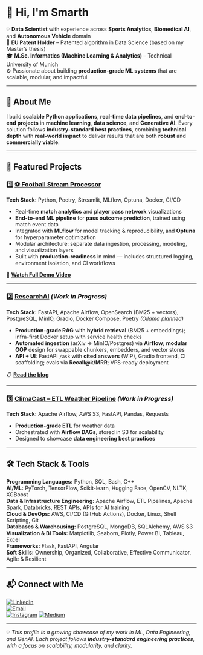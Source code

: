 # 👋 Hi, I'm Smarth  

💡 **Data Scientist** with experience across **Sports Analytics**, **Biomedical AI**, and **Autonomous Vehicle** domain  
📜 **EU Patent Holder** – Patented algorithm in Data Science (based on my Master’s thesis)  
🎓 **M.Sc. Informatics (Machine Learning & Analytics)** – Technical University of Munich  
⚙️ Passionate about building **production-grade ML systems** that are scalable, modular, and impactful  


---

## 🚀 About Me  

I build **scalable Python applications**, **real-time data pipelines**, and **end-to-end projects** in **machine learning**, **data science**, and **Generative AI**. Every solution follows **industry-standard best practices**, combining **technical depth** with **real-world impact** to deliver results that are both **robust** and **commercially viable**.



---

## 📌 Featured Projects  

### 1️⃣ [⚽ Football Stream Processor](https://github.com/SmarthBakshi/Stream-Processor)
**Tech Stack:** Python, Poetry, Streamlit, MLflow, Optuna, Docker, CI/CD
- Real-time **match analytics** and **player pass network** visualizations
- **End-to-end ML pipeline** for **pass outcome prediction**, trained using match event data
- Integrated with **MLflow** for model tracking & reproducibility, and **Optuna** for hyperparameter optimization
- Modular architecture: separate data ingestion, processing, modeling, and visualization layers
- Built with **production-readiness** in mind — includes structured logging, environment isolation, and CI workflows

🎥 **[Watch Full Demo Video](https://www.youtube.com/watch?v=oa1YaRwfkO4)**  


---

### 2️⃣ [ResearchAI](https://github.com/SmarthBakshi/Research-AI) *(Work in Progress)*  
**Tech Stack:** FastAPI, Apache Airflow, OpenSearch (BM25 + vectors), PostgreSQL, MinIO, Gradio, Docker Compose, Poetry *(Ollama planned)*  
- **Production-grade RAG** with **hybrid retrieval** (BM25 + embeddings); infra-first Docker setup with service health checks  
- **Automated ingestion** (arXiv → MinIO/Postgres) via **Airflow**; **modular OOP** design for swappable chunkers, embedders, and vector stores  
- **API + UI:** FastAPI `/ask` with **cited answers** (WIP), Gradio frontend, CI scaffolding; evals via **Recall@k/MRR**; VPS-ready deployment

📋 **[Read the blog](https://medium.com/@bakshismarth.20/researchai-building-my-production-grade-rag-system-for-scientific-literature-5f032f81e5bf)**  


---

### 3️⃣ [ClimaCast – ETL Weather Pipeline](https://github.com/SmarthBakshi/ETL-Weather) *(Work in Progress)*  
**Tech Stack:** Apache Airflow, AWS S3, FastAPI, Pandas, Requests  
- **Production-grade ETL** for weather data  
- Orchestrated with **Airflow DAGs**, stored in S3 for scalability  
- Designed to showcase **data engineering best practices**


---

## 🛠️ Tech Stack & Tools  

**Programming Languages:** Python, SQL, Bash, C++  
**AI/ML:** PyTorch, TensorFlow, Scikit-learn, Hugging Face, OpenCV, NLTK, XGBoost  
**Data & Infrastructure Engineering:** Apache Airflow, ETL Pipelines, Apache Spark, Databricks, REST APIs, APIs for AI training  
**Cloud & DevOps:** AWS, CI/CD (GitHub Actions), Docker, Linux, Shell Scripting, Git  
**Databases & Warehousing:** PostgreSQL, MongoDB, SQLAlchemy, AWS S3  
**Visualization & BI Tools:** Matplotlib, Seaborn, Plotly, Power BI, Tableau, Excel  
**Frameworks:** Flask, FastAPI, Angular  
**Soft Skills:** Ownership, Organized, Collaborative, Effective Communicator, Agile & Resilient

---

## 📬 Connect with Me  

[![LinkedIn](https://img.shields.io/badge/LinkedIn-0077B5?style=for-the-badge&logo=linkedin&logoColor=white)](https://www.linkedin.com/in/smarthbakshi/)  
[![Email](https://img.shields.io/badge/Email-D14836?style=for-the-badge&logo=gmail&logoColor=white)](mailto:bakshismarth.20@gmail.com)  
[![Instagram](https://img.shields.io/badge/Instagram-E4405F?style=for-the-badge&logo=instagram&logoColor=white)](https://www.instagram.com/smarth.bakshi/)
[![Medium](https://img.shields.io/badge/Medium-E4405F?style=for-the-badge&logo=medium&logoColor=white)](https://medium.com/@bakshismarth.20/)


---

💡 *This profile is a growing showcase of my work in ML, Data Engineering, and GenAI. Each project follows **industry-standard engineering practices**, with a focus on scalability, modularity, and clarity.*
